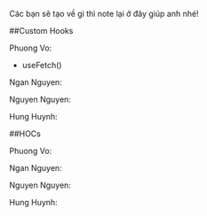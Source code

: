 Các bạn sẽ tạo về gì thì note lại ở đây giúp anh nhé!

##Custom Hooks

Phuong Vo:

- useFetch()

Ngan Nguyen:

Nguyen Nguyen:

Hung Huynh:

##HOCs

Phuong Vo:

Ngan Nguyen:

Nguyen Nguyen:

Hung Huynh:
